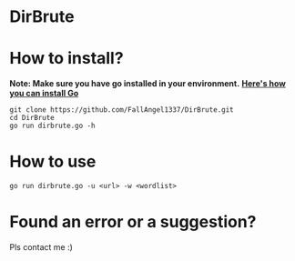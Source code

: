 # DirBrute

# How to install?
**Note: Make sure you have go installed in your environment.**
**[Here's how you can install Go](https://golang.org/doc/install)**

```
git clone https://github.com/FallAngel1337/DirBrute.git
cd DirBrute
go run dirbrute.go -h
```

# How to use

```
go run dirbrute.go -u <url> -w <wordlist>
```

# Found an error or a suggestion?
Pls contact me :)

